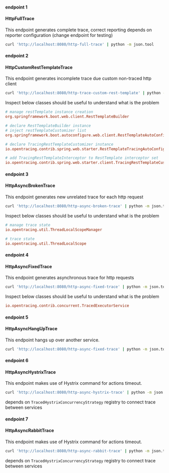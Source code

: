 #### endpoint 1 
#### HttpFullTrace

This endpoint generates complete trace, correct reporting depends on reporter configuration (change endpoint for testing)

```sh
curl 'http://localhost:8080/http-full-trace' | python -m json.tool
```

#### endpoint 2 
#### HttpCustomRestTemplateTrace

This endpoint generates incomplete trace due custom non-traced http client

```sh
curl 'http://localhost:8080/http-trace-custom-rest-template' | python -m json.tool
```

Inspect below classes should be useful to understand what is the problem 

```ini
# manage restTemplate instance creation
org.springframework.boot.web.client.RestTemplateBuilder

# declare RestTemplateBuilder instance
# inject restTemplateCustomizer list
org.springframework.boot.autoconfigure.web.client.RestTemplateAutoConfiguration

# declare TracingRestTemplateCustomizer instance
io.opentracing.contrib.spring.web.starter.RestTemplateTracingAutoConfiguration

# add TracingRestTemplateInterceptor to RestTemplate interceptor set
io.opentracing.contrib.spring.web.starter.client.TracingRestTemplateCustomizer
```

#### endpoint 3
#### HttpAsyncBrokenTrace

This endpoint generates new unrelated trace for each http request

```sh
curl 'http://localhost:8080/http-async-broken-trace' | python -m json.tool
```

Inspect below classes should be useful to understand what is the problem 

```ini
# manage trace state
io.opentracing.util.ThreadLocalScopeManager

# trace state
io.opentracing.util.ThreadLocalScope
```

#### endpoint 4 
#### HttpAsyncFixedTrace

This endpoint generates asynchronous trace for http requests

```sh
curl 'http://localhost:8080/http-async-fixed-trace' | python -m json.tool
```

Inspect below classes should be useful to understand what is the problem 

```ini
io.opentracing.contrib.concurrent.TracedExecutorService
```


#### endpoint 5 
#### HttpAsyncHangUpTrace

This endpoint hangs up over another service. 

```sh
curl 'http://localhost:8080/http-async-fixed-trace' | python -m json.tool
```

#### endpoint 6 
#### HttpAsyncHystrixTrace

This endpoint makes use of Hystrix command for actions timeout. 

```sh
curl 'http://localhost:8080/http-async-hystrix-trace' | python -m json.tool
```

depends on `TracedHystrixConcurrencyStrategy` registry to connect trace between services

#### endpoint 7 
#### HttpAsyncRabbitTrace

This endpoint makes use of Hystrix command for actions timeout. 

```sh
curl 'http://localhost:8080/http-async-rabbit-trace' | python -m json.tool
```

depends on `TracedHystrixConcurrencyStrategy` registry to connect trace between services

